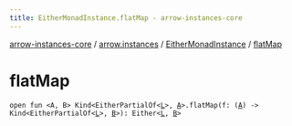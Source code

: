 ```yaml
---
title: EitherMonadInstance.flatMap - arrow-instances-core
---
```


[arrow-instances-core](../../index.html) / [arrow.instances](../index.html) / [EitherMonadInstance](index.html) / [flatMap](./flat-map.html)

# flatMap

`open fun <A, B> Kind<EitherPartialOf<`[`L`](index.html#L)`>, `[`A`](flat-map.html#A)`>.flatMap(f: (`[`A`](flat-map.html#A)`) -> Kind<EitherPartialOf<`[`L`](index.html#L)`>, `[`B`](flat-map.html#B)`>): Either<`[`L`](index.html#L)`, `[`B`](flat-map.html#B)`>`